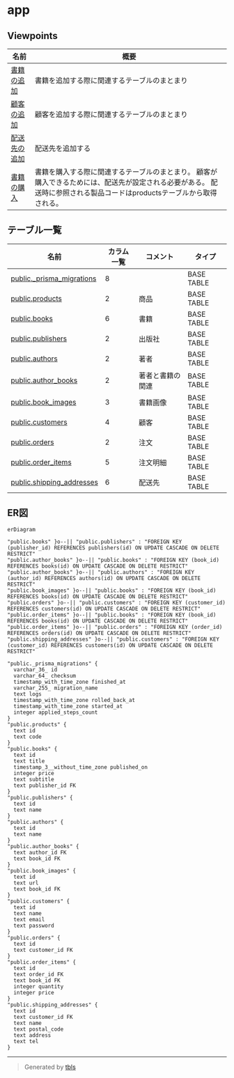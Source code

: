 # app

## Viewpoints

| 名前 | 概要 |
| ---- | ----------- |
| [書籍の追加](viewpoint-0.md) | 書籍を追加する際に関連するテーブルのまとまり |
| [顧客の追加](viewpoint-1.md) | 顧客を追加する際に関連するテーブルのまとまり |
| [配送先の追加](viewpoint-2.md) | 配送先を追加する |
| [書籍の購入](viewpoint-3.md) | 書籍を購入する際に関連するテーブルのまとまり。 顧客が購入できるためには、配送先が設定される必要がある。 配送時に参照される製品コードはproductsテーブルから取得される。 |

## テーブル一覧

| 名前 | カラム一覧 | コメント | タイプ |
| ---- | ------- | ------- | ---- |
| [public._prisma_migrations](public._prisma_migrations.md) | 8 |  | BASE TABLE |
| [public.products](public.products.md) | 2 | 商品 | BASE TABLE |
| [public.books](public.books.md) | 6 | 書籍 | BASE TABLE |
| [public.publishers](public.publishers.md) | 2 | 出版社 | BASE TABLE |
| [public.authors](public.authors.md) | 2 | 著者 | BASE TABLE |
| [public.author_books](public.author_books.md) | 2 | 著者と書籍の関連 | BASE TABLE |
| [public.book_images](public.book_images.md) | 3 | 書籍画像 | BASE TABLE |
| [public.customers](public.customers.md) | 4 | 顧客 | BASE TABLE |
| [public.orders](public.orders.md) | 2 | 注文 | BASE TABLE |
| [public.order_items](public.order_items.md) | 5 | 注文明細 | BASE TABLE |
| [public.shipping_addresses](public.shipping_addresses.md) | 6 | 配送先 | BASE TABLE |

## ER図

```mermaid
erDiagram

"public.books" }o--|| "public.publishers" : "FOREIGN KEY (publisher_id) REFERENCES publishers(id) ON UPDATE CASCADE ON DELETE RESTRICT"
"public.author_books" }o--|| "public.books" : "FOREIGN KEY (book_id) REFERENCES books(id) ON UPDATE CASCADE ON DELETE RESTRICT"
"public.author_books" }o--|| "public.authors" : "FOREIGN KEY (author_id) REFERENCES authors(id) ON UPDATE CASCADE ON DELETE RESTRICT"
"public.book_images" }o--|| "public.books" : "FOREIGN KEY (book_id) REFERENCES books(id) ON UPDATE CASCADE ON DELETE RESTRICT"
"public.orders" }o--|| "public.customers" : "FOREIGN KEY (customer_id) REFERENCES customers(id) ON UPDATE CASCADE ON DELETE RESTRICT"
"public.order_items" }o--|| "public.books" : "FOREIGN KEY (book_id) REFERENCES books(id) ON UPDATE CASCADE ON DELETE RESTRICT"
"public.order_items" }o--|| "public.orders" : "FOREIGN KEY (order_id) REFERENCES orders(id) ON UPDATE CASCADE ON DELETE RESTRICT"
"public.shipping_addresses" }o--|| "public.customers" : "FOREIGN KEY (customer_id) REFERENCES customers(id) ON UPDATE CASCADE ON DELETE RESTRICT"

"public._prisma_migrations" {
  varchar_36_ id
  varchar_64_ checksum
  timestamp_with_time_zone finished_at
  varchar_255_ migration_name
  text logs
  timestamp_with_time_zone rolled_back_at
  timestamp_with_time_zone started_at
  integer applied_steps_count
}
"public.products" {
  text id
  text code
}
"public.books" {
  text id
  text title
  timestamp_3__without_time_zone published_on
  integer price
  text subtitle
  text publisher_id FK
}
"public.publishers" {
  text id
  text name
}
"public.authors" {
  text id
  text name
}
"public.author_books" {
  text author_id FK
  text book_id FK
}
"public.book_images" {
  text id
  text url
  text book_id FK
}
"public.customers" {
  text id
  text name
  text email
  text password
}
"public.orders" {
  text id
  text customer_id FK
}
"public.order_items" {
  text id
  text order_id FK
  text book_id FK
  integer quantity
  integer price
}
"public.shipping_addresses" {
  text id
  text customer_id FK
  text name
  text postal_code
  text address
  text tel
}
```

---

> Generated by [tbls](https://github.com/k1LoW/tbls)

